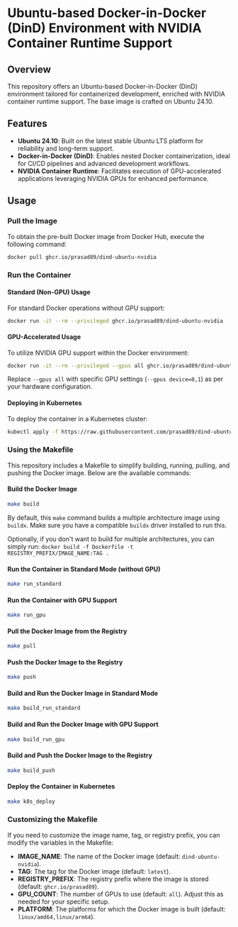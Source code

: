 # Ubuntu-based Docker-in-Docker (DinD) Environment with NVIDIA Container Runtime Support

## Overview
This repository offers an Ubuntu-based Docker-in-Docker (DinD) environment tailored for containerized development, enriched with NVIDIA container runtime support. The base image is crafted on Ubuntu 24.10.

## Features
- **Ubuntu 24.10**: Built on the latest stable Ubuntu LTS platform for reliability and long-term support.
- **Docker-in-Docker (DinD)**: Enables nested Docker containerization, ideal for CI/CD pipelines and advanced development workflows.
- **NVIDIA Container Runtime**: Facilitates execution of GPU-accelerated applications leveraging NVIDIA GPUs for enhanced performance.

## Usage

### Pull the Image
To obtain the pre-built Docker image from Docker Hub, execute the following command:

```sh
docker pull ghcr.io/prasad89/dind-ubuntu-nvidia
```

### Run the Container

#### Standard (Non-GPU) Usage
For standard Docker operations without GPU support:

```sh
docker run -it --rm --privileged ghcr.io/prasad89/dind-ubuntu-nvidia
```

#### GPU-Accelerated Usage
To utilize NVIDIA GPU support within the Docker environment:

```sh
docker run -it --rm --privileged --gpus all ghcr.io/prasad89/dind-ubuntu-nvidia
```

Replace `--gpus all` with specific GPU settings (`--gpus device=0,1`) as per your hardware configuration.

#### Deploying in Kubernetes
To deploy the container in a Kubernetes cluster:
 
```sh
kubectl apply -f https://raw.githubusercontent.com/prasad89/dind-ubuntu-nvidia/main/k8s-deployement.yml
```

### Using the Makefile

This repository includes a Makefile to simplify building, running, pulling, and pushing the Docker image. Below are the available commands:

#### Build the Docker Image
```sh
make build
```

By default, this `make` command builds a multiple architecture image using `buildx`. Make sure you have a compatible `buildx` driver installed to run this.

Optionally, if you don't want to build for multiple architectures, you can simply run: `docker build -f Dockerfile -t REGISTRY_PREFIX/IMAGE_NAME:TAG .`

#### Run the Container in Standard Mode (without GPU)
```sh
make run_standard
```

#### Run the Container with GPU Support
```sh
make run_gpu
```

#### Pull the Docker Image from the Registry
```sh
make pull
```

#### Push the Docker Image to the Registry
```sh
make push
```

#### Build and Run the Docker Image in Standard Mode
```sh
make build_run_standard
```

#### Build and Run the Docker Image with GPU Support
```sh
make build_run_gpu
```

#### Build and Push the Docker Image to the Registry
```sh
make build_push
```

#### Deploy the Container in Kubernetes
```sh
make k8s_deploy
```

### Customizing the Makefile

If you need to customize the image name, tag, or registry prefix, you can modify the variables in the Makefile:

- **IMAGE_NAME**: The name of the Docker image (default: `dind-ubuntu-nvidia`).
- **TAG**: The tag for the Docker image (default: `latest`).
- **REGISTRY_PREFIX**: The registry prefix where the image is stored (default: `ghcr.io/prasad89`).
- **GPU_COUNT**: The number of GPUs to use (default: `all`). Adjust this as needed for your specific setup.
- **PLATFORM**: The platforms for which the Docker image is built (default: `linux/amd64,linux/arm64`).